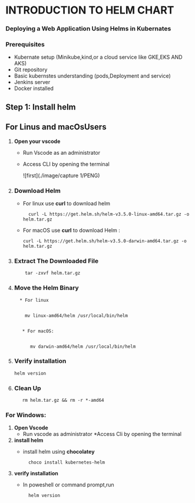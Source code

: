 # INTRODUCTION TO HELM CHART
### Deploying a Web Application Using Helms in Kubernates
### Prerequisites
* Kubernate setup (Minikube,kind,or a cloud service like GKE,EKS AND AKS)
* Git repository
* Basic kubernstes understanding (pods,Deployment and service)
* Jenkins server
* Docker installed
## Step 1: Install helm
## For Linus and macOsUsers
1. **Open your vscode**
   * Run Vscode as an administrator
   * Access CLI by opening the terminal
     
        ![first](./image/capture 1/PENG)
  
2. ### Download Helm
   
     * For linux use **curl** to download helm

       ```
         curl -L https://get.helm.sh/helm-v3.5.0-linux-amd64.tar.gz -o helm.tar.gz
       ```

      *  For macOS use **curl** to download Helm :

          
             curl -L https://get.helm.sh/helm-v3.5.0-darwin-amd64.tar.gz -o helm.tar.gz
            

4.  ### Extract The Downloaded File

     ```
         tar -zxvf helm.tar.gz
      ```

5.  ### Move the Helm Binary
          * For linux

           
            mv linux-amd64/helm /usr/local/bin/helm
           
    
           * For macOS:

           
              mv darwin-amd64/helm /usr/local/bin/helm
           
  7. ### Verify installation

        ```
        helm version
       ```    
 8. ### Clean Up

        
           rm helm.tar.gz && rm -r *-amd64
         
            
      
### For Windows:
  1. **Open Vscode**
       * Run vscode as administrator
       *Access Cli by opening the terminal
  2. **install helm**
      * install helm using **chocolatey**

        ```
          choco install kubernetes-helm
         ```
  3. **verify installation**
      * In poweshell or command prompt,run

        ```
          helm version
        ```
        
